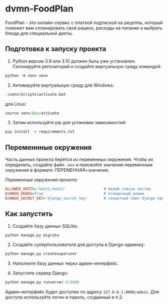 # dvmn-FoodPlan
FoodPlan - это онлайн-сервис с платной подпиской на рецепты, который поможет вам спланировать свой рацион, расходы на питание и выбрать блюда для специальной диеты.

## Подготовка к запуску проекта
 
1. Python версии 3.9 или 3.10 должен быть уже установлен. Склонируйте репозиторий и создайте виртуальную среду командой:

```python
python -m venv venv
```

2. Активируйте виртуальную среду для Windows:

```python
.\venv\Scripts\activate.bat
```
для Linux:

```python
source venv/bin/activate
```

3. Затем используйте pip для установки зависимостей:

```python
pip install -r requirements.txt
```

## Переменнные окружения

Часть данных проекта берётся из переменных окружения. Чтобы их определить, создайте файл `.env` и присвойте значения переменным окружения в формате: ПЕРЕМЕННАЯ=значение.

_Переменные окружения проекта:_

```ini
ALLOWED_HOSTS='host1,host2'                 # белый список хостов
DJANGO_DEBUG=True                           # отладочный режим
DJANGO_SECRET_KEY='django_secret_key'       # секретный ключ django проекта
```

## Как запустить

1. Создайте базу данных SQLlite:
    
```python
python manage.py migrate
```
    
2. Создайте суперпользователя для доступа в Django-админку:

```python
python manage.py createsuperuser
```

3. Наполните базу данных через админ-интерфейс.

4. Запустите сервер Django:
    
```python
python manage.py runserver 0:8000
```
    
Админ-интерфейс будет доступен по адресу `127.0.0.1:8000/admin`.
Для доступа используйте логин и пароль, созданный в п.2.

